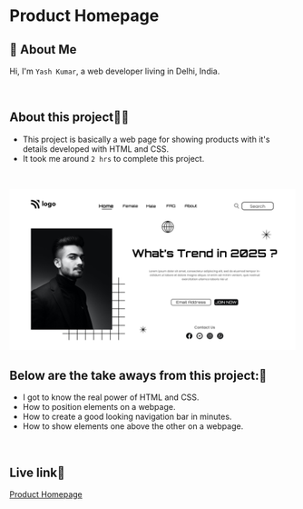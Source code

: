 # Product Homepage

## 🚀 About Me
Hi, I'm `Yash Kumar`, a web developer living in Delhi, India.

<br />

## About this project🧑‍💻
 - This project is basically a web page for showing products with it's details developed with HTML and CSS.
 - It took me around `2 hrs` to complete this project.
 <br />

![Screenshot](/1.png)
<br />

## Below are the take aways from this project:📖
 - I got to know the real power of HTML and CSS.
 - How to position elements on a webpage.
 - How to create a good looking navigation bar in minutes.
 - How to show elements one above the other on a webpage.

<br />

## Live link🔗
 [Product Homepage](https://whats-trending-2025.netlify.app/)
 

